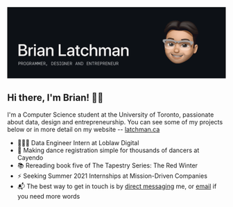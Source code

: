 <img src="https://github.com/latxh/latxh/blob/master/memoji_latxh.gif">

## Hi there, I'm Brian! 👋🏽

I'm a Computer Science student at the University of Toronto, passionate about data, design and entrepreneurship. You can see some of my projects below or in more detail on my website -- <a href="https://latchman.ca/" target="_blank">latchman.ca</a>

- 👨🏽‍💻 Data Engineer Intern at Loblaw Digital
- 🔨 Making dance registration simple for thousands of dancers at Cayendo
- 📚 Rereading book five of The Tapestry Series: The Red Winter
- ⚡ Seeking Summer 2021 Internships at Mission-Driven Companies
- 📬 The best way to get in touch is by <a href="https://www.linkedin.com/in/brian-latchman/" target="_blank">direct messaging</a> me, or <a href="mailto:latxhman@gmail.com">email</a> if you need more words
